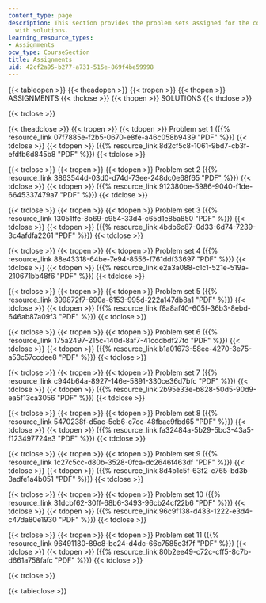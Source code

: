 ```yaml
---
content_type: page
description: This section provides the problem sets assigned for the course along
  with solutions.
learning_resource_types:
- Assignments
ocw_type: CourseSection
title: Assignments
uid: 42cf2a95-b277-a731-515e-869f4be59998
---
```


{{< tableopen >}}
{{< theadopen >}}
{{< tropen >}}
{{< thopen >}}
ASSIGNMENTS
{{< thclose >}}
{{< thopen >}}
SOLUTIONS
{{< thclose >}}

{{< trclose >}}

{{< theadclose >}}
{{< tropen >}}
{{< tdopen >}}
Problem set 1 ({{% resource_link 07f7885e-f2b5-0670-e8fe-a46c058b9439 "PDF" %}})
{{< tdclose >}}
{{< tdopen >}}
({{% resource_link 8d2cf5c8-1061-9bd7-cb3f-efdfb6d845b8 "PDF" %}})
{{< tdclose >}}

{{< trclose >}}
{{< tropen >}}
{{< tdopen >}}
Problem set 2 ({{% resource_link 3863544d-03d0-d74d-73ee-248dc0e68f65 "PDF" %}})
{{< tdclose >}}
{{< tdopen >}}
({{% resource_link 912380be-5986-9040-f1de-6645337479a7 "PDF" %}})
{{< tdclose >}}

{{< trclose >}}
{{< tropen >}}
{{< tdopen >}}
Problem set 3 ({{% resource_link 13051ffe-8b69-c954-33d4-c65d1e85a850 "PDF" %}})
{{< tdclose >}}
{{< tdopen >}}
({{% resource_link 4bdb6c87-0d33-6d74-7239-3c4afdfa2261 "PDF" %}})
{{< tdclose >}}

{{< trclose >}}
{{< tropen >}}
{{< tdopen >}}
Problem set 4 ({{% resource_link 88e43318-64be-7e94-8556-f761ddf33697 "PDF" %}})
{{< tdclose >}}
{{< tdopen >}}
({{% resource_link e2a3a088-c1c1-521e-519a-210671bb48f6 "PDF" %}})
{{< tdclose >}}

{{< trclose >}}
{{< tropen >}}
{{< tdopen >}}
Problem set 5 ({{% resource_link 399872f7-690a-6153-995d-222a147db8a1 "PDF" %}})
{{< tdclose >}}
{{< tdopen >}}
({{% resource_link f8a8af40-605f-36b3-8ebd-646ab87a09f3 "PDF" %}})
{{< tdclose >}}

{{< trclose >}}
{{< tropen >}}
{{< tdopen >}}
Problem set 6 ({{% resource_link 175a2497-215c-140d-8af7-41cddbdf27fd "PDF" %}})
{{< tdclose >}}
{{< tdopen >}}
({{% resource_link b1a01673-58ee-4270-3e75-a53c57ccdee8 "PDF" %}})
{{< tdclose >}}

{{< trclose >}}
{{< tropen >}}
{{< tdopen >}}
Problem set 7 ({{% resource_link c944b64a-8927-146e-5891-330ce36d7bfc "PDF" %}})
{{< tdclose >}}
{{< tdopen >}}
({{% resource_link 2b95e33e-b828-50d5-90d9-ea5f13ca3056 "PDF" %}})
{{< tdclose >}}

{{< trclose >}}
{{< tropen >}}
{{< tdopen >}}
Problem set 8 ({{% resource_link 5470238f-d5ac-5eb6-c7cc-48fbac9fbd65 "PDF" %}})
{{< tdclose >}}
{{< tdopen >}}
({{% resource_link fa32484a-5b29-5bc3-43a5-f123497724e3 "PDF" %}})
{{< tdclose >}}

{{< trclose >}}
{{< tropen >}}
{{< tdopen >}}
Problem set 9 ({{% resource_link 1c27c5cc-d80b-3528-0fca-dc2646f463df "PDF" %}})
{{< tdclose >}}
{{< tdopen >}}
({{% resource_link 8d4b1c5f-63f2-c765-bd3b-3adfe1a4b051 "PDF" %}})
{{< tdclose >}}

{{< trclose >}}
{{< tropen >}}
{{< tdopen >}}
Problem set 10 ({{% resource_link 31dcbf62-30ff-68b6-3493-96cb24cf22b6 "PDF" %}})
{{< tdclose >}}
{{< tdopen >}}
({{% resource_link 96c9f138-d433-1222-e3d4-c47da80e1930 "PDF" %}})
{{< tdclose >}}

{{< trclose >}}
{{< tropen >}}
{{< tdopen >}}
Problem set 11 ({{% resource_link 96491180-89c8-bc24-d4dc-66c7585e3f7f "PDF" %}})
{{< tdclose >}}
{{< tdopen >}}
({{% resource_link 80b2ee49-c72c-cff5-8c7b-d661a758fafc "PDF" %}})
{{< tdclose >}}

{{< trclose >}}

{{< tableclose >}}